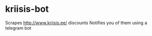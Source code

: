 kriisis-bot
===========

Scrapes http://www.kriisis.ee/ discounts
Notifies you of them using a telegram bot
